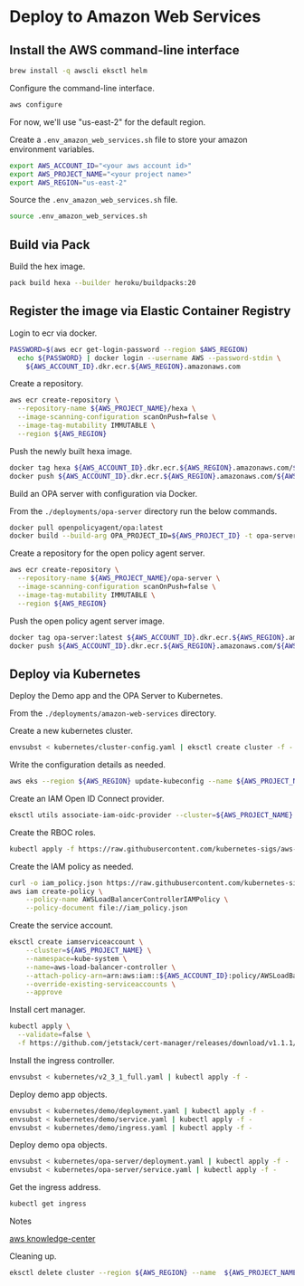 # Deploy to Amazon Web Services

## Install the AWS command-line interface

```bash
brew install -q awscli eksctl helm
```

Configure the command-line interface.

```bash
aws configure
 ```

For now, we'll use "us-east-2" for the default region.

Create a `.env_amazon_web_services.sh` file to store your amazon environment variables.

```bash
export AWS_ACCOUNT_ID="<your aws account id>"
export AWS_PROJECT_NAME="<your project name>"
export AWS_REGION="us-east-2"
```

Source the `.env_amazon_web_services.sh` file.

```bash
source .env_amazon_web_services.sh
```

## Build via Pack

Build the hex image.

```bash
pack build hexa --builder heroku/buildpacks:20
```

## Register the image via Elastic Container Registry

Login to ecr via docker.

```bash
PASSWORD=$(aws ecr get-login-password --region $AWS_REGION)
  echo ${PASSWORD} | docker login --username AWS --password-stdin \
    ${AWS_ACCOUNT_ID}.dkr.ecr.${AWS_REGION}.amazonaws.com
```

Create a repository.

```bash
aws ecr create-repository \
  --repository-name ${AWS_PROJECT_NAME}/hexa \
  --image-scanning-configuration scanOnPush=false \
  --image-tag-mutability IMMUTABLE \
  --region ${AWS_REGION}
```

Push the newly built hexa image.

```bash
docker tag hexa ${AWS_ACCOUNT_ID}.dkr.ecr.${AWS_REGION}.amazonaws.com/${AWS_PROJECT_NAME}/hexa:latest
docker push ${AWS_ACCOUNT_ID}.dkr.ecr.${AWS_REGION}.amazonaws.com/${AWS_PROJECT_NAME}/hexa:latest
```

Build an OPA server with configuration via Docker.

From the `./deployments/opa-server` directory run the below commands.

```bash
docker pull openpolicyagent/opa:latest
docker build --build-arg OPA_PROJECT_ID=${AWS_PROJECT_ID} -t opa-server:latest .
````

Create a repository for the open policy agent server.

```bash
aws ecr create-repository \
  --repository-name ${AWS_PROJECT_NAME}/opa-server \
  --image-scanning-configuration scanOnPush=false \
  --image-tag-mutability IMMUTABLE \
  --region ${AWS_REGION}
```

Push the open policy agent server image.

```bash
docker tag opa-server:latest ${AWS_ACCOUNT_ID}.dkr.ecr.${AWS_REGION}.amazonaws.com/${AWS_PROJECT_NAME}/opa-server:latest
docker push ${AWS_ACCOUNT_ID}.dkr.ecr.${AWS_REGION}.amazonaws.com/${AWS_PROJECT_NAME}/opa-server:latest
```

## Deploy via Kubernetes

Deploy the Demo app and the OPA Server to Kubernetes.

From the `./deployments/amazon-web-services` directory.

Create a new kubernetes cluster.

```bash
envsubst < kubernetes/cluster-config.yaml | eksctl create cluster -f -
```

Write the configuration details as needed.

```bash
aws eks --region ${AWS_REGION} update-kubeconfig --name ${AWS_PROJECT_NAME}
````

Create an IAM Open ID Connect provider.

```bash
eksctl utils associate-iam-oidc-provider --cluster=${AWS_PROJECT_NAME} --region=${AWS_REGION} --approve
```

Create the RBOC roles.

```bash
kubectl apply -f https://raw.githubusercontent.com/kubernetes-sigs/aws-alb-ingress-controller/v1.1.4/docs/examples/rbac-role.yaml
```

Create the IAM policy as needed.

```bash
curl -o iam_policy.json https://raw.githubusercontent.com/kubernetes-sigs/aws-load-balancer-controller/v2.3.1/docs/install/iam_policy.json
aws iam create-policy \
    --policy-name AWSLoadBalancerControllerIAMPolicy \
    --policy-document file://iam_policy.json
```

Create the service account.

```bash
eksctl create iamserviceaccount \
    --cluster=${AWS_PROJECT_NAME} \
    --namespace=kube-system \
    --name=aws-load-balancer-controller \
    --attach-policy-arn=arn:aws:iam::${AWS_ACCOUNT_ID}:policy/AWSLoadBalancerControllerIAMPolicy \
    --override-existing-serviceaccounts \
    --approve
```

Install cert manager.

```bash
kubectl apply \
  --validate=false \
  -f https://github.com/jetstack/cert-manager/releases/download/v1.1.1/cert-manager.yaml
```

Install the ingress controller.

```bash
envsubst < kubernetes/v2_3_1_full.yaml | kubectl apply -f -
```

Deploy demo app objects.

```bash
envsubst < kubernetes/demo/deployment.yaml | kubectl apply -f -
envsubst < kubernetes/demo/service.yaml | kubectl apply -f -
envsubst < kubernetes/demo/ingress.yaml | kubectl apply -f -
````

Deploy demo opa objects.

```bash
envsubst < kubernetes/opa-server/deployment.yaml | kubectl apply -f -
envsubst < kubernetes/opa-server/service.yaml | kubectl apply -f -
````

Get the ingress address.

```bash
kubectl get ingress
````

Notes

[aws knowledge-center](https://aws.amazon.com/premiumsupport/knowledge-center/eks-alb-ingress-controller-fargate/)

Cleaning up.

```bash
eksctl delete cluster --region ${AWS_REGION} --name  ${AWS_PROJECT_NAME}
```
